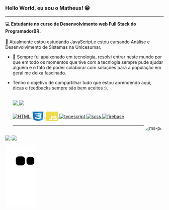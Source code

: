 ### Hello World, eu sou o Matheus! 😁
<hr>
 💻 <strong>Estudante no curso de Desenvolvimento web Full Stack do ProgramadorBR.</strong><br>
  <br>
 🤩 Atualmente estou estudando JavaScript,e estou cursando Análise e Desenvolvimento de Sistemas na Unicesumar.

- 💬 Sempre fui apaixonado em tecnologia, resolvi entrar neste mundo por que em todo os momentos que tive com a 
  tecnlogia sempre pude ajudar alguém e o fato de poder colaborar com soluções para a população em geral
  me deixa fascinado.
  
- Tenho o objetivo de compartilhar tudo que estou aprendendo aqui, dicas e feedbacks sempre são bem aceitos :).

  <div><br>
  <a href="https://github.com/MatheusSanteago">
  <img height="150em" src="https://github-readme-stats.vercel.app/api?username=matheussanteago&show_icons=true&theme=dark&include_all_commits=true&count_private=true"/>
  <img height="150em" src="https://github-readme-stats.vercel.app/api/top-langs/?username=matheussanteago&layout=compact&langs_count=7&theme=dark"/>
  </div>

  <div style="display: inline_block"><br>
  <img align="center" alt="HTML" height="30" width="40" src="https://cdn.jsdelivr.net/gh/devicons/devicon/icons/html5/html5-original.svg">
  <img align="center" alt="CSS" height="30" width="40" src="https://raw.githubusercontent.com/devicons/devicon/master/icons/css3/css3-original.svg">

  <img align="center" alt="Js" height="30" width="40" src="https://raw.githubusercontent.com/devicons/devicon/master/icons/javascript/javascript-plain.svg">
   
  <img align="center" alt="tyoescript" height="30" width="40" src="https://cdn.jsdelivr.net/gh/devicons/devicon/icons/typescript/typescript-original.svg">
           
  <img align="center" alt="scss" height="30" width="40" src="https://cdn.jsdelivr.net/gh/devicons/devicon/icons/sass/sass-original.svg">
   
    <img align="center" alt="firebase" height="30" width="40" src="https://cdn.jsdelivr.net/gh/devicons/devicon/icons/firebase/firebase-plain.svg">
 
   
  <img align="right" alt="ms-pic" height="200" style="border-radius:50px;" src="https://i.pinimg.com/originals/80/2f/6b/802f6b55de54cec2eeacc6df2d7cb464.gif"><hr>
</div><br>
  <a href = "mailto:matheussanteago@gmail.com"><img src="https://img.shields.io/badge/Gmail-D14836?style=for-the-badge&logo=gmail&logoColor=white" target="_blank"></a>
  <a href="https://www.linkedin.com/in/matheus-santeago-443016226/" target="_blank"><img src="https://img.shields.io/badge/-LinkedIn-%230077B5?style=for-the-badge&logo=linkedin&logoColor=white" target="_blank"></a> 
 
 
![Snake animation](https://github.com/matheussanteago/matheussanteago/blob/output/github-contribution-grid-snake.svg)
